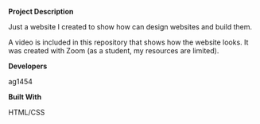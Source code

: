**Project Description**

Just a website I created to show how can design websites and build them.

A video is included in this repository that shows how the website looks. It was created with Zoom (as a student, my resources are limited).

**Developers**

ag1454

**Built With**

HTML/CSS
